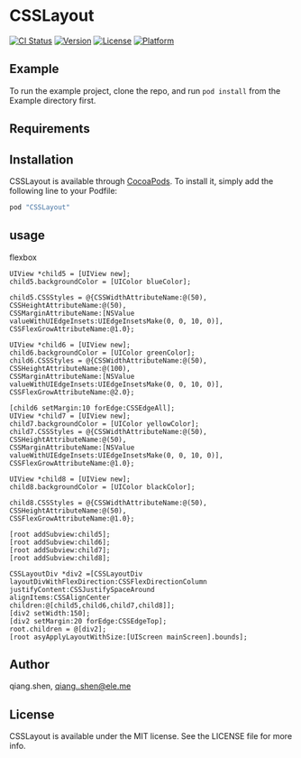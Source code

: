 # CSSLayout

[![CI Status](http://img.shields.io/travis/qiang.shen/CSSLayout.svg?style=flat)](https://travis-ci.org/qiang.shen/CSSLayout)
[![Version](https://img.shields.io/cocoapods/v/CSSLayout.svg?style=flat)](http://cocoapods.org/pods/CSSLayout)
[![License](https://img.shields.io/cocoapods/l/CSSLayout.svg?style=flat)](http://cocoapods.org/pods/CSSLayout)
[![Platform](https://img.shields.io/cocoapods/p/CSSLayout.svg?style=flat)](http://cocoapods.org/pods/CSSLayout)

## Example

To run the example project, clone the repo, and run `pod install` from the Example directory first.

## Requirements

## Installation

CSSLayout is available through [CocoaPods](http://cocoapods.org). To install
it, simply add the following line to your Podfile:

```ruby
pod "CSSLayout"
```

## usage

flexbox 

```objc
UIView *child5 = [UIView new];
child5.backgroundColor = [UIColor blueColor];

child5.CSSStyles = @{CSSWidthAttributeName:@(50),
CSSHeightAttributeName:@(50),
CSSMarginAttributeName:[NSValue valueWithUIEdgeInsets:UIEdgeInsetsMake(0, 0, 10, 0)],
CSSFlexGrowAttributeName:@1.0};

UIView *child6 = [UIView new];
child6.backgroundColor = [UIColor greenColor];
child6.CSSStyles = @{CSSWidthAttributeName:@(50),
CSSHeightAttributeName:@(100),
CSSMarginAttributeName:[NSValue valueWithUIEdgeInsets:UIEdgeInsetsMake(0, 0, 10, 0)],
CSSFlexGrowAttributeName:@2.0};

[child6 setMargin:10 forEdge:CSSEdgeAll];
UIView *child7 = [UIView new];
child7.backgroundColor = [UIColor yellowColor];
child7.CSSStyles = @{CSSWidthAttributeName:@(50),
CSSHeightAttributeName:@(50),
CSSMarginAttributeName:[NSValue valueWithUIEdgeInsets:UIEdgeInsetsMake(0, 0, 10, 0)],
CSSFlexGrowAttributeName:@1.0};

UIView *child8 = [UIView new];
child8.backgroundColor = [UIColor blackColor];

child8.CSSStyles = @{CSSWidthAttributeName:@(50),
CSSHeightAttributeName:@(50),
CSSFlexGrowAttributeName:@1.0};

[root addSubview:child5];
[root addSubview:child6];
[root addSubview:child7];
[root addSubview:child8];

CSSLayoutDiv *div2 =[CSSLayoutDiv layoutDivWithFlexDirection:CSSFlexDirectionColumn
justifyContent:CSSJustifySpaceAround
alignItems:CSSAlignCenter
children:@[child5,child6,child7,child8]];
[div2 setWidth:150];
[div2 setMargin:20 forEdge:CSSEdgeTop];
root.children = @[div2];
[root asyApplyLayoutWithSize:[UIScreen mainScreen].bounds];
```

## Author

qiang.shen, qiang..shen@ele.me

## License

CSSLayout is available under the MIT license. See the LICENSE file for more info.




